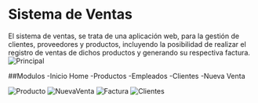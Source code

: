 # Sistema de Ventas
El sistema de ventas, se trata de una aplicación web, para la gestión de clientes, proveedores y productos, incluyendo la posibilidad de realizar el registro de ventas de dichos productos y generando su respectiva factura.
![Principal](https://user-images.githubusercontent.com/43627087/62430074-a2133300-b6d4-11e9-819b-c3948cb529e6.png)

##Modulos
-Inicio Home
-Productos
-Empleados
-Clientes
-Nueva Venta




![Producto](https://user-images.githubusercontent.com/43627087/62430090-c3741f00-b6d4-11e9-9cf3-3cd93ef9cdfc.png)
![NuevaVenta](https://user-images.githubusercontent.com/43627087/62430106-f3bbbd80-b6d4-11e9-81e5-b0c020e15584.png)
![Factura](https://user-images.githubusercontent.com/43627087/62430124-177f0380-b6d5-11e9-8fa2-de3afadc6377.png)
![Clientes](https://user-images.githubusercontent.com/43627087/62430119-0930e780-b6d5-11e9-9316-e911205b6311.png)
